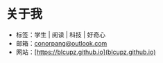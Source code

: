 # 关于我
* 标签：学生 | 阅读 | 科技 | 好奇心
* 邮箱：conorpang@outlook.com
* 网站：[https://blcupz.github.io](blcupz.github.io)
